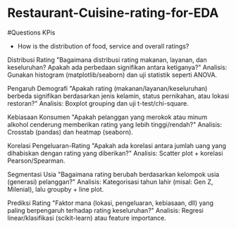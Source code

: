 # Restaurant-Cuisine-rating-for-EDA

#Questions KPis
- How is the distribution of food, service and overall ratings?



Distribusi Rating
"Bagaimana distribusi rating makanan, layanan, dan keseluruhan? Apakah ada perbedaan signifikan antara ketiganya?"
Analisis: Gunakan histogram (matplotlib/seaborn) dan uji statistik seperti ANOVA.

Pengaruh Demografi
"Apakah rating (makanan/layanan/keseluruhan) berbeda signifikan berdasarkan jenis kelamin, status pernikahan, atau lokasi restoran?"
Analisis: Boxplot grouping dan uji t-test/chi-square.

Kebiasaan Konsumen
"Apakah pelanggan yang merokok atau minum alkohol cenderung memberikan rating yang lebih tinggi/rendah?"
Analisis: Crosstab (pandas) dan heatmap (seaborn).

Korelasi Pengeluaran-Rating
"Apakah ada korelasi antara jumlah uang yang dihabiskan dengan rating yang diberikan?"
Analisis: Scatter plot + korelasi Pearson/Spearman.

Segmentasi Usia
"Bagaimana rating berubah berdasarkan kelompok usia (generasi) pelanggan?"
Analisis: Kategorisasi tahun lahir (misal: Gen Z, Milenial), lalu groupby + line plot.

Prediksi Rating
"Faktor mana (lokasi, pengeluaran, kebiasaan, dll) yang paling berpengaruh terhadap rating keseluruhan?"
Analisis: Regresi linear/klasifikasi (scikit-learn) atau feature importance.
